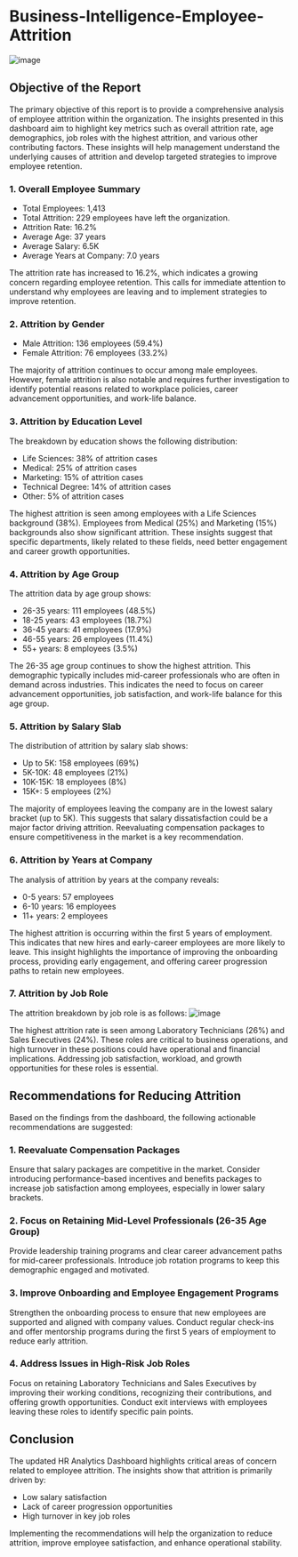 # Business-Intelligence-Employee-Attrition

![image](https://github.com/user-attachments/assets/094fa596-6a79-4b0a-a6b8-63a2c9798827)


## Objective of the Report
The primary objective of this report is to provide a comprehensive analysis of employee attrition within the organization. The insights presented in this dashboard aim to highlight key metrics such as overall attrition rate, age demographics, job roles with the highest attrition, and various other contributing factors. These insights will help management understand the underlying causes of attrition and develop targeted strategies to improve employee retention.

### 1. Overall Employee Summary
- Total Employees: 1,413
- Total Attrition: 229 employees have left the organization.
- Attrition Rate: 16.2%
- Average Age: 37 years
- Average Salary: 6.5K
- Average Years at Company: 7.0 years

The attrition rate has increased to 16.2%, which indicates a growing concern regarding employee retention. This calls for immediate attention to understand why employees are leaving and to implement strategies to improve retention.

### 2. Attrition by Gender
- Male Attrition: 136 employees (59.4%)
- Female Attrition: 76 employees (33.2%)

The majority of attrition continues to occur among male employees. However, female attrition is also notable and requires further investigation to identify potential reasons related to workplace policies, career advancement opportunities, and work-life balance.

### 3. Attrition by Education Level
The breakdown by education shows the following distribution:
- Life Sciences: 38% of attrition cases
- Medical: 25% of attrition cases
- Marketing: 15% of attrition cases
- Technical Degree: 14% of attrition cases
- Other: 5% of attrition cases

The highest attrition is seen among employees with a Life Sciences background (38%). Employees from Medical (25%) and Marketing (15%) backgrounds also show significant attrition. These insights suggest that specific departments, likely related to these fields, need better engagement and career growth opportunities.

### 4. Attrition by Age Group
The attrition data by age group shows:
- 26-35 years: 111 employees (48.5%)
- 18-25 years: 43 employees (18.7%)
- 36-45 years: 41 employees (17.9%)
- 46-55 years: 26 employees (11.4%)
- 55+ years: 8 employees (3.5%)

The 26-35 age group continues to show the highest attrition. This demographic typically includes mid-career professionals who are often in demand across industries. This indicates the need to focus on career advancement opportunities, job satisfaction, and work-life balance for this age group.

### 5. Attrition by Salary Slab
The distribution of attrition by salary slab shows:
- Up to 5K: 158 employees (69%)
- 5K-10K: 48 employees (21%)
- 10K-15K: 18 employees (8%)
- 15K+: 5 employees (2%)

The majority of employees leaving the company are in the lowest salary bracket (up to 5K). This suggests that salary dissatisfaction could be a major factor driving attrition. Reevaluating compensation packages to ensure competitiveness in the market is a key recommendation.

### 6. Attrition by Years at Company
The analysis of attrition by years at the company reveals:
- 0-5 years: 57 employees
- 6-10 years: 16 employees
- 11+ years: 2 employees

The highest attrition is occurring within the first 5 years of employment. This indicates that new hires and early-career employees are more likely to leave. This insight highlights the importance of improving the onboarding process, providing early engagement, and offering career progression paths to retain new employees.

### 7. Attrition by Job Role
The attrition breakdown by job role is as follows:
![image](https://github.com/user-attachments/assets/6b83bc74-4a05-42a3-86b3-a8715c466584)

The highest attrition rate is seen among Laboratory Technicians (26%) and Sales Executives (24%). These roles are critical to business operations, and high turnover in these positions could have operational and financial implications. Addressing job satisfaction, workload, and growth opportunities for these roles is essential.

## Recommendations for Reducing Attrition

Based on the findings from the dashboard, the following actionable recommendations are suggested:

### 1. Reevaluate Compensation Packages
Ensure that salary packages are competitive in the market.
Consider introducing performance-based incentives and benefits packages to increase job satisfaction among employees, especially in lower salary brackets.

### 2. Focus on Retaining Mid-Level Professionals (26-35 Age Group)
Provide leadership training programs and clear career advancement paths for mid-career professionals.
Introduce job rotation programs to keep this demographic engaged and motivated.

### 3. Improve Onboarding and Employee Engagement Programs
Strengthen the onboarding process to ensure that new employees are supported and aligned with company values.
Conduct regular check-ins and offer mentorship programs during the first 5 years of employment to reduce early attrition.

### 4. Address Issues in High-Risk Job Roles
Focus on retaining Laboratory Technicians and Sales Executives by improving their working conditions, recognizing their contributions, and offering growth opportunities.
Conduct exit interviews with employees leaving these roles to identify specific pain points.

## Conclusion
The updated HR Analytics Dashboard highlights critical areas of concern related to employee attrition. The insights show that attrition is primarily driven by:
- Low salary satisfaction
- Lack of career progression opportunities
- High turnover in key job roles

Implementing the recommendations will help the organization to reduce attrition, improve employee satisfaction, and enhance operational stability.












